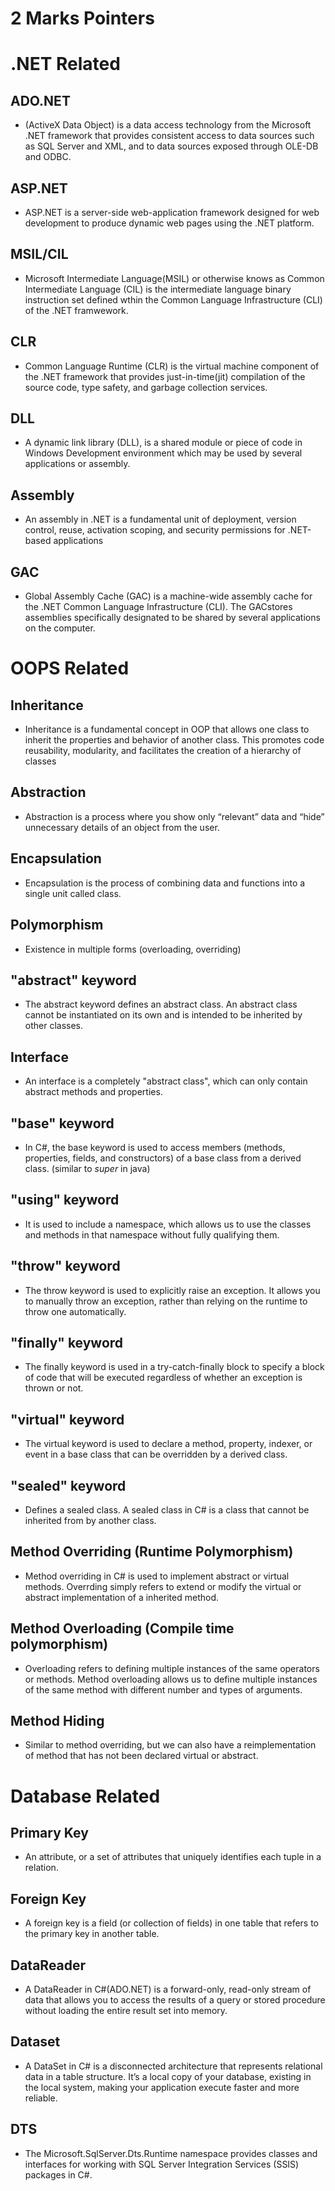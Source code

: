 # 2 Marks Pointers

# .NET Related
## ADO.NET
- (ActiveX Data Object) is a data access technology from the Microsoft .NET framework that provides consistent access to data sources such as SQL Server and XML, and to data sources exposed through OLE-DB and ODBC.

## ASP.NET
- ASP.NET is a server-side web-application framework designed for web development to produce dynamic web pages using the .NET platform.

## MSIL/CIL
- Microsoft Intermediate Language(MSIL) or otherwise knows as Common Intermediate Language (CIL) is the intermediate language binary instruction set defined wthin the Common Language  Infrastructure (CLI) of the .NET framwework.

## CLR
- Common Language Runtime (CLR) is the virtual machine component of the .NET framework that provides just-in-time(jit) compilation of the source code, type safety, and garbage collection services.

## DLL
- A dynamic link library (DLL), is a shared module or piece of code in Windows Development environment which may be used by several applications or assembly.

## Assembly
- An assembly in .NET is a fundamental unit of deployment, version control, reuse, activation scoping, and security permissions for .NET-based applications

## GAC
- Global Assembly Cache (GAC) is a machine-wide assembly cache for the .NET Common Language Infrastructure (CLI). The GACstores assemblies specifically designated to be shared by several applications on the computer.

# OOPS Related
## Inheritance
- Inheritance is a fundamental concept in OOP that allows one class to inherit the properties and behavior of another class. This promotes code reusability, modularity, and facilitates the creation of a hierarchy of classes

## Abstraction
- Abstraction is a process where you show only “relevant” data and “hide” unnecessary details of an object from the user.

## Encapsulation
- Encapsulation is the process of combining data and functions into a single unit called class.

## Polymorphism
- Existence in multiple forms (overloading, overriding)

## "abstract" keyword
- The abstract keyword defines an abstract class. An abstract class cannot be instantiated on its own and is intended to be inherited by other classes.

## Interface
- An interface is a completely "abstract class", which can only contain abstract methods and properties.

## "base" keyword
- In C#, the base keyword is used to access members (methods, properties, fields, and constructors) of a base class from a derived class. (similar to *super* in java)

## "using" keyword
- It is used to include a namespace, which allows us to use the classes and methods in that namespace without fully qualifying them.

## "throw" keyword
- The throw keyword is used to explicitly raise an exception. It allows you to manually throw an exception, rather than relying on the runtime to throw one automatically.

## "finally" keyword
- The finally keyword is used in a try-catch-finally block to specify a block of code that will be executed regardless of whether an exception is thrown or not.

## "virtual" keyword
-  The virtual keyword is used to declare a method, property, indexer, or event in a base class that can be overridden by a derived class.

## "sealed" keyword
- Defines a sealed class. A sealed class in C# is a class that cannot be inherited from by another class.

## Method Overriding (Runtime Polymorphism)
- Method overriding in C# is used to implement abstract or virtual methods. Overrding simply refers to extend or modify the virtual or abstract implementation of a inherited method.

## Method Overloading (Compile time polymorphism)
- Overloading refers to defining multiple instances of the same operators or methods. Method overloading allows us to define multiple instances of the same method with different number and types of arguments.

## Method Hiding
- Similar to method overriding, but we can also have a reimplementation of method that has not been declared virtual or abstract.

# Database Related
## Primary Key
- An attribute, or a set of attributes that uniquely identifies each tuple in a relation.

## Foreign Key
- A foreign key is a field (or collection of fields) in one table that refers to the primary key in another table.

## DataReader
- A DataReader in C#(ADO.NET) is a forward-only, read-only stream of data that allows you to access the results of a query or stored procedure without loading the entire result set into memory.

## Dataset
- A DataSet in C# is a disconnected architecture that represents relational data in a table structure. It’s a local copy of your database, existing in the local system, making your application execute faster and more reliable.

## DTS
- The Microsoft.SqlServer.Dts.Runtime namespace provides classes and interfaces for working with SQL Server Integration Services (SSIS) packages in C#. 
